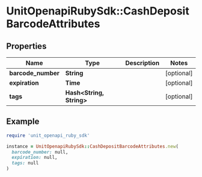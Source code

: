 # UnitOpenapiRubySdk::CashDepositBarcodeAttributes

## Properties

| Name | Type | Description | Notes |
| ---- | ---- | ----------- | ----- |
| **barcode_number** | **String** |  | [optional] |
| **expiration** | **Time** |  | [optional] |
| **tags** | **Hash&lt;String, String&gt;** |  | [optional] |

## Example

```ruby
require 'unit_openapi_ruby_sdk'

instance = UnitOpenapiRubySdk::CashDepositBarcodeAttributes.new(
  barcode_number: null,
  expiration: null,
  tags: null
)
```

